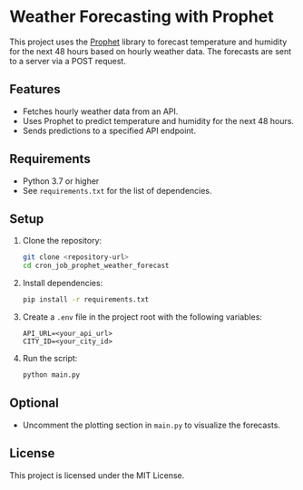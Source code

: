 # Weather Forecasting with Prophet

This project uses the [Prophet](https://facebook.github.io/prophet/) library to forecast temperature and humidity for the next 48 hours based on hourly weather data. The forecasts are sent to a server via a POST request.

## Features
- Fetches hourly weather data from an API.
- Uses Prophet to predict temperature and humidity for the next 48 hours.
- Sends predictions to a specified API endpoint.

## Requirements
- Python 3.7 or higher
- See `requirements.txt` for the list of dependencies.

## Setup
1. Clone the repository:
   ```bash
   git clone <repository-url>
   cd cron_job_prophet_weather_forecast
   ```

2. Install dependencies:
   ```bash
   pip install -r requirements.txt
   ```

3. Create a `.env` file in the project root with the following variables:
   ```
   API_URL=<your_api_url>
   CITY_ID=<your_city_id>
   ```

4. Run the script:
   ```bash
   python main.py
   ```

## Optional
- Uncomment the plotting section in `main.py` to visualize the forecasts.

## License
This project is licensed under the MIT License.
